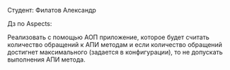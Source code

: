Студент: Филатов Александр

Дз по Aspects:

Реализовать с помощью АОП приложение, которое будет считать количество обращений к АПИ методам и если количество
обращений достигнет максимального (задается в конфигурации), то не допускать выполнения АПИ метода.